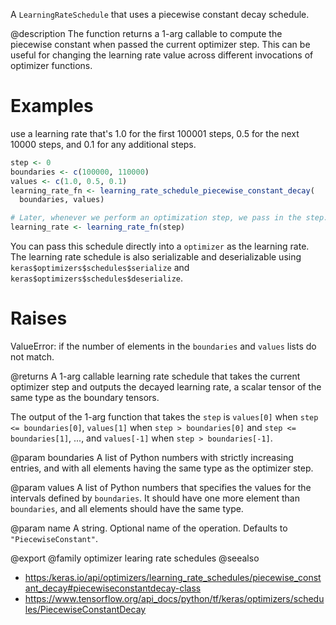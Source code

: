A `LearningRateSchedule` that uses a piecewise constant decay schedule.

@description
The function returns a 1-arg callable to compute the piecewise constant
when passed the current optimizer step. This can be useful for changing the
learning rate value across different invocations of optimizer functions.

# Examples
use a learning rate that's 1.0 for the first 100001 steps, 0.5
for the next 10000 steps, and 0.1 for any additional steps.


```r
step <- 0
boundaries <- c(100000, 110000)
values <- c(1.0, 0.5, 0.1)
learning_rate_fn <- learning_rate_schedule_piecewise_constant_decay(
  boundaries, values)

# Later, whenever we perform an optimization step, we pass in the step.
learning_rate <- learning_rate_fn(step)
```

You can pass this schedule directly into a `optimizer`
as the learning rate. The learning rate schedule is also serializable and
deserializable using `keras$optimizers$schedules$serialize` and
`keras$optimizers$schedules$deserialize`.

# Raises
ValueError: if the number of elements in the `boundaries` and `values`
lists do not match.

@returns
A 1-arg callable learning rate schedule that takes the current optimizer
step and outputs the decayed learning rate, a scalar tensor of the
same type as the boundary tensors.

The output of the 1-arg function that takes the `step`
is `values[0]` when `step <= boundaries[0]`,
`values[1]` when `step > boundaries[0]` and `step <= boundaries[1]`,
..., and `values[-1]` when `step > boundaries[-1]`.

@param boundaries
A list of Python numbers with strictly increasing
entries, and with all elements having the same type as the
optimizer step.

@param values
A list of Python numbers that specifies the values for the
intervals defined by `boundaries`. It should have one more
element than `boundaries`, and all elements should have the same
type.

@param name
A string. Optional name of the operation. Defaults to
`"PiecewiseConstant"`.

@export
@family optimizer learing rate schedules
@seealso
+ <https:/keras.io/api/optimizers/learning_rate_schedules/piecewise_constant_decay#piecewiseconstantdecay-class>
+ <https://www.tensorflow.org/api_docs/python/tf/keras/optimizers/schedules/PiecewiseConstantDecay>

